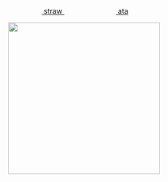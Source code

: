 <div align="center"> ‎‎‎ ‎<a href="https://keiuzu.straw.page"> straw </a>   ‎ ‎‎‎ ‎‎ ‎‎  ‎ ‎‎‎ ‎‎ ‎‎     ‎ ‎‎‎‎ ‎‎‎ ‎‎ ‎‎ ‎‎‎‎‎‎ ‎‎‎  ‎  ‎‎‎‎‎  ‎‎  ‎ ‎‎‎‎‎  ‎‎ ‎‎‎ ‎‎ ‎‎   ‎ ‎‎‎‎‎‎ ‎‎‎<a href="https://uzukei.atabook.org"> ata</a>   
 </div> 


<p align="center"> <img src="https://media.discordapp.net/attachments/1095582926390956123/1385267220476592270/Untitled46_20250619220328-removebg-preview.png?ex=686938a2&is=6867e722&hm=477b1ba9c07bb964c58c2fd4624c156955def6b90f0340e411fe6514157f845a&=&format=webp&quality=lossless" width="300" height="300"> </p>
<p align="center"> 
 
